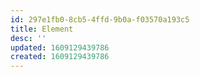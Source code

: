 ```yaml
---
id: 297e1fb0-8cb5-4ffd-9b0a-f03570a193c5
title: Element
desc: ''
updated: 1609129439786
created: 1609129439786
---
```


